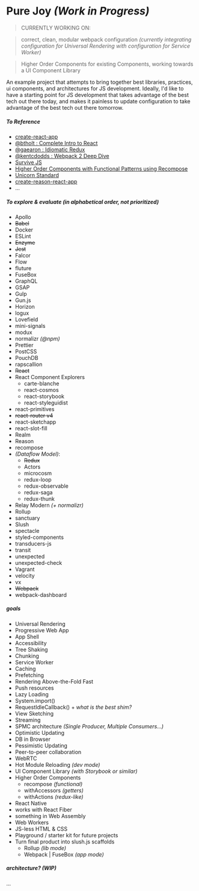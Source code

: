 # Pure Joy  *(Work in Progress)*
> CURRENTLY WORKING ON:

> correct, clean, modular webpack configuration
  > *(currently integrating configuration for Universal Rendering with configuration for Service Worker)*

> Higher Order Components for existing Components, working towards a UI Component Library


An example project that attempts to bring together best libraries, practices, ui components, and architectures for JS development. Ideally, I'd like to have a starting point for JS development that takes advantage of the best tech out there today, and makes it painless to update configuration to take advantage of the best tech out there tomorrow.


##### To Reference
- [create-react-app](https://github.com/facebookincubator/create-react-app)
- [@btholt : Complete Intro to React](https://btholt.github.io/complete-intro-to-react/)
- [@gaearon : Idiomatic Redux](https://github.com/gaearon/todos)
- [@kentcdodds : Webpack 2 Deep Dive](https://github.com/kentcdodds/es6-todomvc)
- [Survive JS](http://survivejs.com)
- [Higher Order Components with Functional Patterns using Recompose](https://egghead.io/courses/higher-order-components-with-functional-patterns-using-recompose)
- [Unicorn Standard](http://unicornstandard.com/)
- [create-reason-react-app](https://github.com/knowbody/crra)
- ...


##### To explore & evaluate (in alphabetical order, not prioritized)
- Apollo
- ~~Babel~~
- Docker
- ESLint
- ~~Enzyme~~
- ~~Jest~~
- Falcor
- Flow
- fluture
- FuseBox
- GraphQL
- GSAP
- Gulp
- Gun.js
- Horizon
- logux
- Lovefield
- mini-signals
- modux
- normalizr *(@npm)*
- Prettier
- PostCSS
- PouchDB
- rapscallion
- ~~React~~
- React Component Explorers
  - carte-blanche
  - react-cosmos
  - react-storybook
  - react-styleguidist
- react-primitives
- ~~react-router v4~~
- react-sketchapp
- react-slot-fill
- Realm
- Reason
- recompose
- *(Dataflow Model)*:
  - ~~Redux~~
  - Actors
  - microcosm
  - redux-loop
  - redux-observable
  - redux-saga
  - redux-thunk
- Relay Modern *(+ normalizr)*
- Rollup
- sanctuary
- Slush
- spectacle
- styled-components
- transducers-js
- transit
- unexpected
- unexpected-check
- Vagrant
- velocity
- vx
- ~~Webpack~~
- webpack-dashboard


##### goals
- Universal Rendering
- Progressive Web App
- App Shell
- Accessibility
- Tree Shaking
- Chunking
- Service Worker
- Caching
- Prefetching
- Rendering Above-the-Fold Fast 
- Push resources
- Lazy Loading
- System.import()
- RequestIdleCallback() + *what is the best shim?*
- View Sketching
- Streaming 
- SPMC architecture  *(Single Producer, Multiple Consumers...)*
- Optimistic Updating
- DB in Browser
- Pessimistic Updating
- Peer-to-peer collaboration
- WebRTC
- Hot Module Reloading *(dev mode)*
- UI Component Library *(with Storybook or similar)*
- Higher Order Components
  - recompose *(functional)*
  - withAccessors *(getters)*
  - withActions *(redux-like)*
- React Native
- works with React Fiber
- something in Web Assembly
- Web Workers
- JS-less HTML & CSS
- Playground / starter kit for future projects
- Turn final product into slush.js scaffolds
  - Rollup *(lib mode)*
  - Webpack | FuseBox *(app mode)*


##### architecture?  *(WIP)*
...